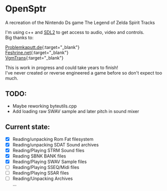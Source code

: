 # OpenSptr
A recreation of the Nintendo Ds game The Legend of Zelda Spirit Tracks <br>

I'm using c++ and [SDL2](https://github.com/libsdl-org/SDL) to get access to audio, video and controls. <br>
Big thanks to: <br>

[Problemkaputt.de](https://problemkaputt.de/gbatek.htm){:target="_blank"} <br>
[Feshrine.net](https://www.feshrine.net/hacking/doc/nds-sdat.html){:target="_blank"} <br>
[VgmTrans](https://github.com/vgmtrans/vgmtrans){:target="_blank"} <br>
    

This is work in progress and could take years to finish! <br>
I've never created or reverse engineered a game before so don't expect too much. <br>

## TODO: <br>
- Maybe reworking byteutils.cpp
- Add loading raw SWAV sample and later pitch in sound mixer 

## Current state: <br>

- [x] Reading/unpacking Rom Fat filesystem
- [x] Reading/unpacking SDAT Sound archives
- [x] Reading/Playing   STRM Sound files
- [x] Reading           SBNK BANK files
- [x] Reading/Playing   SWAV Sample files
- [ ] Reading/Playing   SSEQ/Midi files
- [ ] Reading/Playing   SSAR files
- [ ] Reading/Unpacking Archives <br>
...
